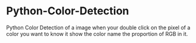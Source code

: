 # Python-Color-Detection
Python Color Detection of a image when your double click on the pixel of a color you want to know it show the color name the proportion of RGB in it.
